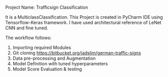 Project Name: Trafficsign Classification

It is a MulticlassClassification. This Project is created in PyCharm IDE using Tensorflow-Keras framework. I have used architectural reference of LeNet CNN and fine tuned.

The workflow follows:
1. Importing required Modules 
2. Git cloning
https://bitbucket.org/jadslim/german-traffic-signs
3. Data pre-processing and Augmentation 
4. Model Definition with tuned hyperparameters 
5. Model Score Evaluation & testing



